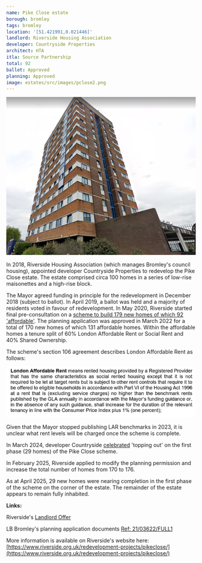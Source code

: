 ```yaml
---
name: Pike Close estate 
borough: bromley 
tags: bromley
location: '[51.421991,0.021446]'
landlord: Riverside Housing Association
developer: Countryside Properties
architect: HTA
itla: Source Partnership
total: 92
ballot: Approved
planning: Approved
image: estates/src/images/pclose2.png
---
```

![Pike Close estate image](src/images/pclose2.png)

In 2018, Riverside Housing Association (which manages Bromley's council housing), appointed developer Countryside Properties to redevelop the Pike Close estate. The estate comprised circa 100 homes in a series of low-rise maisonettes and a high-rise block.

The Mayor agreed funding in principle for the redevelopment in December 2018 (subject to ballot). In April 2019, a ballot was held and a majority of residents voted in favour of redevelopment. In May 2020, Riverside started final pre-consultation on a [scheme to build 179 new homes of which 92 'affordable'](https://www.riverside.org.uk/wp-content/uploads/2021/05/Pike-Close-Presentation-Final-W10-4YTJ863.pdf). The planning application was approved in March 2022 for a total of 170 new homes of which 131 affordable homes. Within the affordable homes a tenure split of 60% London Affordable Rent or Social Rent and 40% Shared Ownership.

The scheme's section 106 agreement describes London Affordable Rent as follows:

![pike close lar](../estates/src/images/pikecloselar.png)

Given that the Mayor stopped publishing LAR benchmarks in 2023, it is unclear what rent levels will be charged once the scheme is complete.

In March 2024, developer Countryside [celebrated](https://www.vistrygroup.co.uk/media-centre/press-releases/riverside-and-countryside-partnerships-mark-success-new-estate) 'topping out' on the first phase (29 homes) of the Pike Close scheme.

In February 2025, Riverside applied to modify the planning permission and increase the total number of homes from 170 to 176.

As at April 2025, 29 new homes were nearing completion in the first phase of the scheme on the corner of the estate. The remainder of the estate appears to remain fully inhabited.

__Links:__

Riverside's [Landlord Offer](src/images/Pike-Close-Offer.pdf)

LB Bromley's planning application documents [Ref: 21/03622/FULL1](https://searchapplications.bromley.gov.uk/online-applications/applicationDetails.do?activeTab=documents&keyVal=QXZBVBBT0RH00)

More information is available on Riverside's website here: [https://www.riverside.org.uk/redevelopment-projects/pikeclose/](https://www.riverside.org.uk/redevelopment-projects/pikeclose/)

